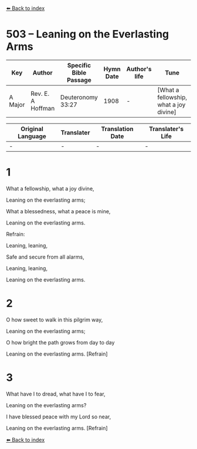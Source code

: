 [⬅️ Back to index](../README.md)

# 503 – Leaning on the Everlasting Arms

Key | Author   | Specific Bible Passage     |Hymn Date |Author's life |Tune |Metrical Pattern   |Composer/Source
-- | --------- | ---------------------------|----------|--------------|-----|-------------------|-------------  
A Major |Rev. E. A Hoffman |Deuteronomy 33:27 |1908 |- |[What a fellowship, what a joy divine] |- |A. J. Showalter

Original Language | Translater | Translation Date   | Translater's Life  
----------------- | --------- | --------------------|-------------     
\- |- |- |-




# 1

What a fellowship, what a joy divine,

Leaning on the everlasting arms;

What a blessedness, what a peace is mine,

Leaning on the everlasting arms.



Refrain:

Leaning, leaning,

Safe and secure from all alarms,

Leaning, leaning,

Leaning on the everlasting arms.



# 2

O how sweet to walk in this pilgrim way,

Leaning on the everlasting arms;

O how bright the path grows from day to day

Leaning on the everlasting arms.  [Refrain]



# 3

What have I to dread, what have I to fear,

Leaning on the everlasting arms?

I have blessed peace with my Lord so near,

Leaning on the everlasting arms.  [Refrain]

[⬅️ Back to index](../README.md)
